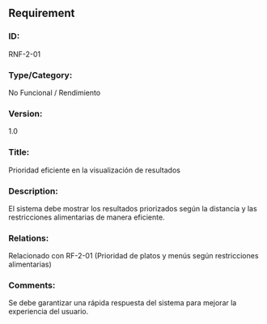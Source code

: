 ## Requirement

### ID:
RNF-2-01

### Type/Category:
No Funcional / Rendimiento

### Version:
1.0

### Title:
Prioridad eficiente en la visualización de resultados

### Description:
El sistema debe mostrar los resultados priorizados según la distancia y las restricciones alimentarias de manera eficiente.

### Relations:
Relacionado con RF-2-01 (Prioridad de platos y menús según restricciones alimentarias)

### Comments:
Se debe garantizar una rápida respuesta del sistema para mejorar la experiencia del usuario.
